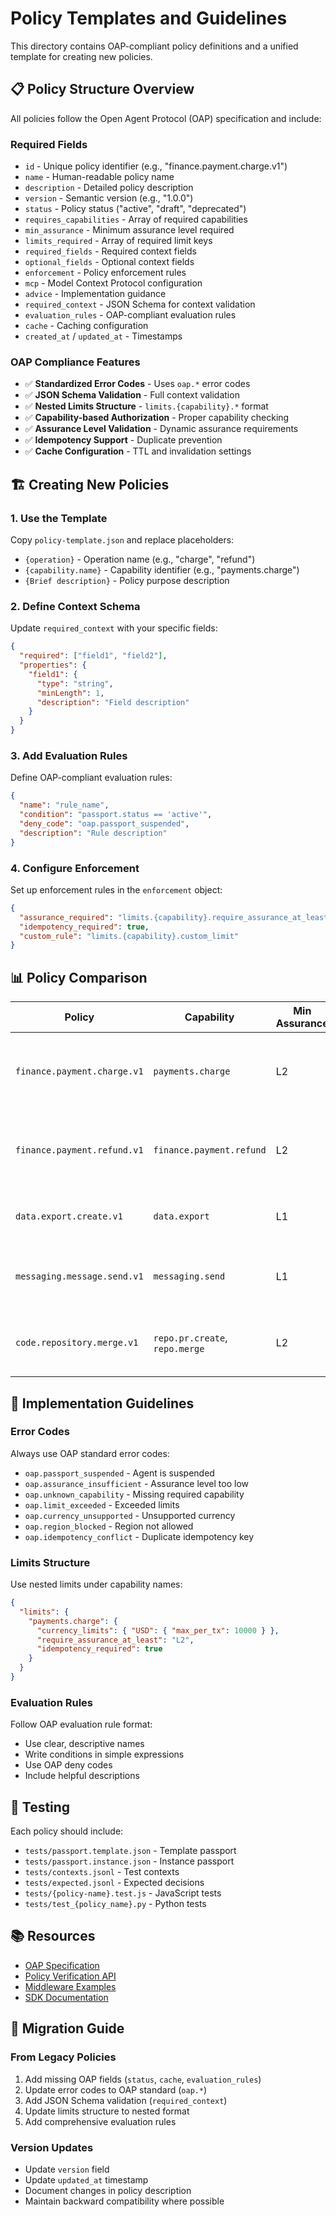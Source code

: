 # Policy Templates and Guidelines

This directory contains OAP-compliant policy definitions and a unified template for creating new policies.

## 📋 **Policy Structure Overview**

All policies follow the Open Agent Protocol (OAP) specification and include:

### **Required Fields**
- `id` - Unique policy identifier (e.g., "finance.payment.charge.v1")
- `name` - Human-readable policy name
- `description` - Detailed policy description
- `version` - Semantic version (e.g., "1.0.0")
- `status` - Policy status ("active", "draft", "deprecated")
- `requires_capabilities` - Array of required capabilities
- `min_assurance` - Minimum assurance level required
- `limits_required` - Array of required limit keys
- `required_fields` - Required context fields
- `optional_fields` - Optional context fields
- `enforcement` - Policy enforcement rules
- `mcp` - Model Context Protocol configuration
- `advice` - Implementation guidance
- `required_context` - JSON Schema for context validation
- `evaluation_rules` - OAP-compliant evaluation rules
- `cache` - Caching configuration
- `created_at` / `updated_at` - Timestamps

### **OAP Compliance Features**
- ✅ **Standardized Error Codes** - Uses `oap.*` error codes
- ✅ **JSON Schema Validation** - Full context validation
- ✅ **Nested Limits Structure** - `limits.{capability}.*` format
- ✅ **Capability-based Authorization** - Proper capability checking
- ✅ **Assurance Level Validation** - Dynamic assurance requirements
- ✅ **Idempotency Support** - Duplicate prevention
- ✅ **Cache Configuration** - TTL and invalidation settings

## 🏗️ **Creating New Policies**

### **1. Use the Template**
Copy `policy-template.json` and replace placeholders:
- `{operation}` - Operation name (e.g., "charge", "refund")
- `{capability.name}` - Capability identifier (e.g., "payments.charge")
- `{Brief description}` - Policy purpose description

### **2. Define Context Schema**
Update `required_context` with your specific fields:
```json
{
  "required": ["field1", "field2"],
  "properties": {
    "field1": {
      "type": "string",
      "minLength": 1,
      "description": "Field description"
    }
  }
}
```

### **3. Add Evaluation Rules**
Define OAP-compliant evaluation rules:
```json
{
  "name": "rule_name",
  "condition": "passport.status == 'active'",
  "deny_code": "oap.passport_suspended",
  "description": "Rule description"
}
```

### **4. Configure Enforcement**
Set up enforcement rules in the `enforcement` object:
```json
{
  "assurance_required": "limits.{capability}.require_assurance_at_least",
  "idempotency_required": true,
  "custom_rule": "limits.{capability}.custom_limit"
}
```

## 📊 **Policy Comparison**

| **Policy** | **Capability** | **Min Assurance** | **Key Features** |
|------------|----------------|-------------------|------------------|
| `finance.payment.charge.v1` | `payments.charge` | L2 | Multi-currency, merchant allowlists, category blocking |
| `finance.payment.refund.v1` | `finance.payment.refund` | L2 | Cross-currency denial, reason codes, order validation |
| `data.export.create.v1` | `data.export` | L1 | Row limits, PII handling, format validation |
| `messaging.message.send.v1` | `messaging.send` | L1 | Rate limiting, channel restrictions, mention policies |
| `code.repository.merge.v1` | `repo.pr.create`, `repo.merge` | L2 | PR limits, path restrictions, review requirements |

## 🔧 **Implementation Guidelines**

### **Error Codes**
Always use OAP standard error codes:
- `oap.passport_suspended` - Agent is suspended
- `oap.assurance_insufficient` - Assurance level too low
- `oap.unknown_capability` - Missing required capability
- `oap.limit_exceeded` - Exceeded limits
- `oap.currency_unsupported` - Unsupported currency
- `oap.region_blocked` - Region not allowed
- `oap.idempotency_conflict` - Duplicate idempotency key

### **Limits Structure**
Use nested limits under capability names:
```json
{
  "limits": {
    "payments.charge": {
      "currency_limits": { "USD": { "max_per_tx": 10000 } },
      "require_assurance_at_least": "L2",
      "idempotency_required": true
    }
  }
}
```

### **Evaluation Rules**
Follow OAP evaluation rule format:
- Use clear, descriptive names
- Write conditions in simple expressions
- Use OAP deny codes
- Include helpful descriptions

## 🧪 **Testing**

Each policy should include:
- `tests/passport.template.json` - Template passport
- `tests/passport.instance.json` - Instance passport
- `tests/contexts.jsonl` - Test contexts
- `tests/expected.jsonl` - Expected decisions
- `tests/{policy-name}.test.js` - JavaScript tests
- `tests/test_{policy_name}.py` - Python tests

## 📚 **Resources**

- [OAP Specification](../spec/oap/)
- [Policy Verification API](../functions/api/verify/policy/)
- [Middleware Examples](../middleware/)
- [SDK Documentation](../sdk/)

## 🔄 **Migration Guide**

### **From Legacy Policies**
1. Add missing OAP fields (`status`, `cache`, `evaluation_rules`)
2. Update error codes to OAP standard (`oap.*`)
3. Add JSON Schema validation (`required_context`)
4. Update limits structure to nested format
5. Add comprehensive evaluation rules

### **Version Updates**
- Update `version` field
- Update `updated_at` timestamp
- Document changes in policy description
- Maintain backward compatibility where possible
